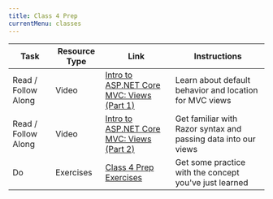 ```yaml
---
title: Class 4 Prep
currentMenu: classes
---
```


Task | Resource Type | Link | Instructions
|----|---------------|------|-------------|
Read / Follow Along | Video | [Intro to ASP.NET Core MVC: Views (Part 1)](../../videos/intro-to-mvc-views-1/) | Learn about default behavior and location for MVC views
Read / Follow Along | Video | [Intro to ASP.NET Core MVC: Views (Part 2)](../../videos/intro-to-mvc-views-2/) | Get familiar with Razor syntax and passing data into our views
Do | Exercises | [Class 4 Prep Exercises](exercises.html) | Get some practice with the concept you've just learned
